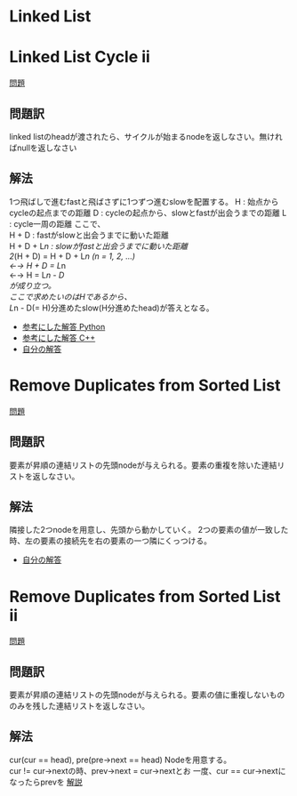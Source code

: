 # Linked List
# Linked List Cycle ii
[問題](https://leetcode.com/problems/linked-list-cycle-ii/)  
## 問題訳
linked listのheadが渡されたら、サイクルが始まるnodeを返しなさい。無ければnullを返しなさい  

## 解法
1つ飛ばしで進むfastと飛ばさずに1つずつ進むslowを配置する。
H : 始点からcycleの起点までの距離
D : cycleの起点から、slowとfastが出会うまでの距離
L : cycle一周の距離
ここで、  
H + D : fastがslowと出会うまでに動いた距離  
H + D + L*n : slowがfastと出会うまでに動いた距離  
2*(H + D) = H + D + L*n   (n = 1, 2, ...)  
←→ H + D = L*n  
←→ H = L*n - D  
が成り立つ。   
ここで求めたいのはHであるから、  
L*n - D(= H)分進めたslow(H分進めたhead)が答えとなる。

- [参考にした解答 Python](https://qiita.com/mhiro216/items/b5e9f4cfd47eb1dcc1cb)  
- [参考にした解答 C++](https://jpdebug.com/p/1694016)  
- [自分の解答](./LinkedListCycle2.cpp)

# Remove Duplicates from Sorted List
[問題](https://leetcode.com/problems/remove-duplicates-from-sorted-list/)

## 問題訳
要素が昇順の連結リストの先頭nodeが与えられる。要素の重複を除いた連結リストを返しなさい。

## 解法
隣接した2つnodeを用意し、先頭から動かしていく。
2つの要素の値が一致した時、左の要素の接続先を右の要素の一つ隣にくっつける。  
- [自分の解答](./RemoveDuplicatesFromSortedList.cpp)

# Remove Duplicates from Sorted List ii
[問題](https://leetcode.com/problems/remove-duplicates-from-sorted-list-ii/)  

## 問題訳
要素が昇順の連結リストの先頭nodeが与えられる。要素の値に重複しないもののみを残した連結リストを返しなさい。

##  解法 
cur(cur == head), pre(pre->next == head) Nodeを用意する。  
cur != cur->nextの時、prev->next = cur->nextとお
一度、cur == cur->nextになったらprevを
[解説](https://youtu.be/R6-PnHODewY)

